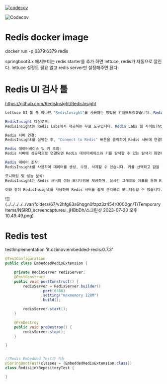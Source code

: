 [![codecov](https://codecov.io/gh/nomoreFt/webfluxReactiveRedis/branch/master/graph/badge.svg?token=K87PF0W73A)](https://codecov.io/gh/nomoreFt/webfluxReactiveRedis)

![Codecov](https://codecov.io/gh/nomoreFt/webfluxReactiveRedis/branch/master/graphs/icicle.svg?token=K87PF0W73A)




# Redis docker image

docker run -p 6379:6379 redis


springboot3.x 에서부터는 redis starter를 추가 하면 lettuce, redis가 자동으로 깔린다.
lettuce 설정도 필요 없고 redis server만 설정해주면 된다.


# Redis UI 검사 툴

https://github.com/RedisInsight/RedisInsight


```java
Lettuce UI 툴 중 하나인 "RedisInsight"를 사용하는 방법을 안내해드리겠습니다. RedisInsight는 Redis 서버를 시각적으로 관리하고 모니터링할 수 있는 사용자 친화적인 UI 도구입니다.

RedisInsight 다운로드:
RedisInsight는 Redis Labs에서 제공하는 무료 도구입니다. Redis Labs 웹 사이트(https://redislabs.com/redisinsight/)에서 해당 운영 체제에 맞는 RedisInsight를 다운로드하여 설치합니다.

Redis 서버 연결:
RedisInsight를 실행한 후, "Connect to Redis" 버튼을 클릭하여 Redis 서버에 연결합니다. 연결할 Redis 서버의 호스트, 포트 및 인증 정보를 입력합니다.

Redis 데이터베이스 및 키 조회:
Redis 서버에 성공적으로 연결되면 Redis 데이터베이스와 키를 탐색할 수 있는 탐색기 화면이 표시됩니다. 여기서 데이터베이스를 선택하고 키를 탐색하여 Redis 데이터를 확인할 수 있습니다.

Redis 데이터 조작:
RedisInsight를 사용하여 데이터를 생성, 수정, 삭제할 수 있습니다. 키를 선택하고 값을 편집하거나 삭제할 수 있습니다.

모니터링 및 성능 분석:
RedisInsight는 Redis 서버의 성능 모니터링을 제공하며, 실시간 그래프와 지표를 통해 Redis 클러스터의 상태를 확인할 수 있습니다. 성능 통계, 메모리 사용량, 커맨드 실행 등의 정보를 확인할 수 있습니다.

이와 같이 RedisInsight를 사용하여 Redis 서버를 쉽게 관리하고 모니터링할 수 있습니다. 다른 Lettuce UI 툴도 있을 수 있으며, Redis Labs 외에도 다른 개발자들이 개발한 도구도 있을 수 있으니 해당 도구를 검색하여 필요에 맞게 선택하실 수 있습니다.

```

![](../../../../../var/folders/67/v2hfg63s6hqgn0fzpz3z454r0000gn/T/TemporaryItems/NSIRD_screencaptureui_jHBbDh/스크린샷 2023-07-20 오후 10.49.49.png)




# Redis test

testImplementation 'it.ozimov:embedded-redis:0.7.3'


```java
@TestConfiguration
public class EmbeddedRedisExtension {

    private RedisServer redisServer;
    @PostConstruct
    public void postConstruct() {
        redisServer = RedisServer.builder()
                .port(6380)
                .setting("maxmemory 128M")
                .build();

        redisServer.start();
    }

    @PreDestroy
    public void preDestroy() {
        redisServer.stop();
    }

}


//Redis Embedded Test가 가능
@SpringBootTest(classes = {EmbeddedRedisExtension.class})
class RedisLinkRepositoryTest {

}


```
